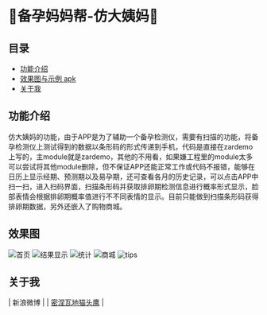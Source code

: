 :running:备孕妈妈帮-仿大姨妈:running:
============

## 目录
* [功能介绍](#功能介绍)
* [效果图与示例 apk](#效果图与示例-apk)
* [关于我](#关于我)

## 功能介绍
仿大姨妈的功能，由于APP是为了辅助一个备孕检测仪，需要有扫描的功能，将备孕检测仪上测试得到的数据以条形码的形式传递到手机，代码是直接在zardemo上写的，主module就是zardemo，其他的不用看，如果嫌工程里的module太多可以尝试将其他module删除，但不保证APP还能正常工作或代码不报错，能够在日历上显示经期、预测期以及易孕期，还可查看各月的历史记录，可以点击APP中扫一扫，进入扫码界面，扫描条形码并获取排卵期检测信息进行概率形式显示，脸部表情会根据排卵期概率值进行不不同表情的显示。目前只能做到扫描条形码获得排卵期数据，另外还嵌入了购物商城。


## 效果图

![首页](https://github.com/rundylan/momassistant/blob/master/首页.png)
![结果显示](https://github.com/rundylan/momassistant/blob/master/结果显示.png)
![统计](https://github.com/rundylan/momassistant/blob/master/统计.png)
![商城](https://github.com/rundylan/momassistant/blob/master/商城.png)
![tips](https://github.com/rundylan/momassistant/blob/master/tips.png)


## 关于我

| 新浪微博 |
| <a href="http://weibo.com/3209163380/profile?rightmod=1&wvr=6&mod=personinfo&is_all=1" target="_blank">密涅瓦地猫头鹰</a> | 

